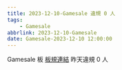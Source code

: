 ```yaml
---
title: 2023-12-10-Gamesale 違規 0 人
tags:
    - Gamesale
abbrlink: 2023-12-10-Gamesale
date: Gamesale-2023-12-10 12:00:00
---
```

Gamesale 板 [板規連結](https://www.ptt.cc/bbs/Gossiping/M.1637425085.A.07D.html)
昨天違規 0 人
